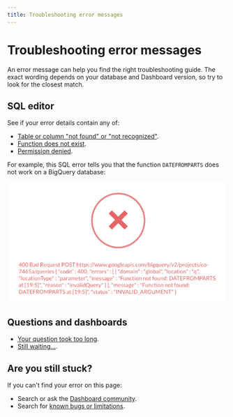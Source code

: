 ```yaml
---
title: Troubleshooting error messages
---
```


# Troubleshooting error messages

An error message can help you find the right troubleshooting guide. The exact wording depends on your database and Dashboard version, so try to look for the closest match.

## SQL editor

See if your error details contain any of:

- [Table or column "not found" or "not recognized"](https://www.metabase.com/learn/debugging-sql/sql-syntax.html#column-or-table-name-is-not-found-or-not-recognized).
- [Function does not exist](https://www.metabase.com/learn/debugging-sql/sql-syntax.html#sql-function-does-not-exist).
- [Permission denied](./data-permissions.md#getting-a-permission-denied-error-message).

For example, this SQL error tells you that the function `DATEFROMPARTS` does not work on a BigQuery database:

![Sample SQL error message](./images/sample-error-sql.png)

## Questions and dashboards

- [Your question took too long](./timeout.md).
- [Still waiting...](./my-dashboard-is-slow.md).

## Are you still stuck?

If you can't find your error on this page:

- Search or ask the [Dashboard community](https://discourse.metabase.com/).
- Search for [known bugs or limitations](./known-issues.md).
